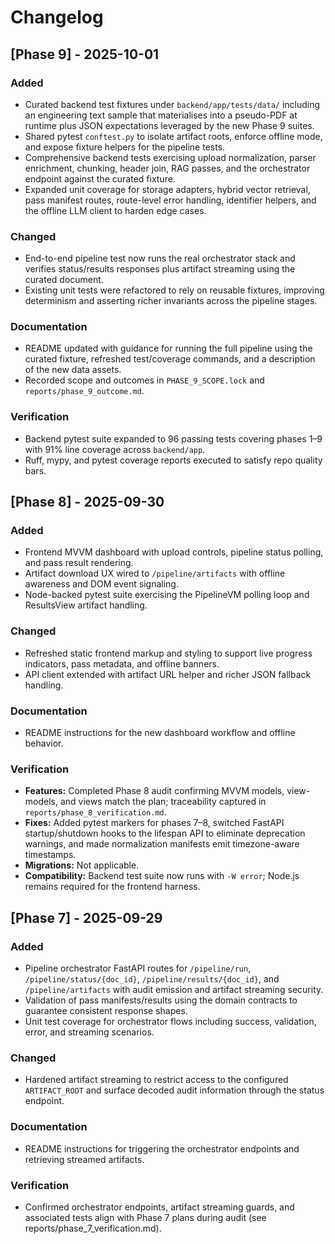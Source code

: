 # Changelog

## [Phase 9] - 2025-10-01
### Added
- Curated backend test fixtures under `backend/app/tests/data/` including an engineering text sample
  that materialises into a pseudo-PDF at runtime plus JSON expectations leveraged by the new Phase 9
  suites.
- Shared pytest `conftest.py` to isolate artifact roots, enforce offline mode, and expose fixture
  helpers for the pipeline tests.
- Comprehensive backend tests exercising upload normalization, parser enrichment, chunking,
  header join, RAG passes, and the orchestrator endpoint against the curated fixture.
- Expanded unit coverage for storage adapters, hybrid vector retrieval, pass manifest routes,
  route-level error handling, identifier helpers, and the offline LLM client to harden edge cases.

### Changed
- End-to-end pipeline test now runs the real orchestrator stack and verifies status/results
  responses plus artifact streaming using the curated document.
- Existing unit tests were refactored to rely on reusable fixtures, improving determinism and
  asserting richer invariants across the pipeline stages.

### Documentation
- README updated with guidance for running the full pipeline using the curated fixture, refreshed
  test/coverage commands, and a description of the new data assets.
- Recorded scope and outcomes in `PHASE_9_SCOPE.lock` and `reports/phase_9_outcome.md`.

### Verification
- Backend pytest suite expanded to 96 passing tests covering phases 1–9 with 91% line coverage
  across `backend/app`.
- Ruff, mypy, and pytest coverage reports executed to satisfy repo quality bars.

## [Phase 8] - 2025-09-30
### Added
- Frontend MVVM dashboard with upload controls, pipeline status polling, and pass result rendering.
- Artifact download UX wired to `/pipeline/artifacts` with offline awareness and DOM event signaling.
- Node-backed pytest suite exercising the PipelineVM polling loop and ResultsView artifact handling.

### Changed
- Refreshed static frontend markup and styling to support live progress indicators, pass metadata, and offline banners.
- API client extended with artifact URL helper and richer JSON fallback handling.

### Documentation
- README instructions for the new dashboard workflow and offline behavior.

### Verification
- **Features:** Completed Phase 8 audit confirming MVVM models, view-models, and views match the
  plan; traceability captured in `reports/phase_8_verification.md`.
- **Fixes:** Added pytest markers for phases 7–8, switched FastAPI startup/shutdown hooks to the
  lifespan API to eliminate deprecation warnings, and made normalization manifests emit
  timezone-aware timestamps.
- **Migrations:** Not applicable.
- **Compatibility:** Backend test suite now runs with `-W error`; Node.js remains required for the
  frontend harness.

## [Phase 7] - 2025-09-29
### Added
- Pipeline orchestrator FastAPI routes for `/pipeline/run`, `/pipeline/status/{doc_id}`, `/pipeline/results/{doc_id}`, and `/pipeline/artifacts` with audit emission and artifact streaming security.
- Validation of pass manifests/results using the domain contracts to guarantee consistent response shapes.
- Unit test coverage for orchestrator flows including success, validation, error, and streaming scenarios.

### Changed
- Hardened artifact streaming to restrict access to the configured `ARTIFACT_ROOT` and surface decoded audit information through the status endpoint.

### Documentation
- README instructions for triggering the orchestrator endpoints and retrieving streamed artifacts.

### Verification
- Confirmed orchestrator endpoints, artifact streaming guards, and associated tests align with Phase 7 plans during audit (see reports/phase_7_verification.md).
